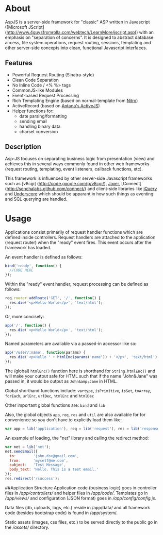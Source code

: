 # About
AspJS is a server-side framework for "classic" ASP written in Javascript ([Microsoft JScript]
(http://www.4guysfromrolla.com/webtech/LearnMore/jscript.asp)) with an emphasis on "separation of
concerns". It is designed to abstract database access, file system operations, request routing,
sessions, templating and other server-side concepts into clean, functional Javascript interfaces.

## Features
+ Powerful Request Routing (Sinatra-style)
+ Clean Code Separation
+ No Inline Code / <% %> tags
+ CommonJS-like Modules
+ Event-based Request Processing
+ Rich Templating Engine (based on normal-template from [Nitro](/gmosx/nitro))
+ ActiveRecord (based on [Aptana's ActiveJS](/aptana/activejs))
+ Helper functions for:
  - date parsing/formatting
  - sending email
  - handling binary data
  - charset conversion

## Description
Asp-JS focuses on separating business logic from presentation (view) and achieves this in several ways
commonly found in other web frameworks (request routing, templating, event listeners,
callback functions, etc).

This framework is influenced by other server-side Javascript frameworks such as [v8cgi]
(http://code.google.com/p/v8cgi/), [Jaxer](http://jaxer.org/), [Connect]
(http://senchalabs.github.com/connect/) and client-side libraries like [jQuery](http://jquery.com/)
and [Underscore](http://documentcloud.github.com/underscore/) which should be apparant in
how such things as eventing and SQL querying are handled.

# Usage
Applications consist primarily of request handler functions which are defined inside controllers.
Request handlers are attached to the application (request router) when the "ready" event fires. This
event occurs after the framework has loaded.

An event handler is defined as follows:

```javascript
bind('ready', function() {
  //CODE HERE
});
```

Within the "ready" event handler, request processing can be defined as follows:

```javascript
req.router.addRoute('GET', '/', function() {
  res.die('<p>Hello World</p>', 'text/html');
});
```

Or, more concisely:

```javascript
app('/', function() {
  res.die('<p>Hello World</p>', 'text/html');
});
```

Named parameters are available via a passed-in accessor like so:

```javascript
app('/user/:name', function(params) {
  res.die('<p>Hello ' + htmlEnc(params('name')) + '</p>', 'text/html');
});
```


The (global) `htmlEnc()` function here is shorthand for `String.htmlEnc()` and will make your output
safe for HTML such that if the name "John&Jane" was passed in, it would be output as `John&amp;Jane`
in HTML.

Global shorthand functions include: `vartype`, `isPrimitive`, `isSet`, `toArray`, `forEach`,
`urlEnc`, `urlDec`, `htmlEnc` and `htmlDec`

Other important global functions are: `bind` and `lib`

Also, the global objects `app`, `req`, `res` and `util` are also available for for convenience so you
don't have to explicitly load them like:

```javascript
var app = lib('application'), req = lib('request'), res = lib('response'), util = lib('util');
```

An example of loading, the "net" library and calling the redirect method:

```javascript
var net = lib('net');
net.sendEmail({
  to:        'john.doe@gmail.com',
  from:      'myself@me.com',
  subject:   'Test Message',
  body_text: 'Hello. This is a test email.'
});
res.redirect('/success');
```

##Application Structure
Application code (business logic) goes in controller files in _/app/controllers/_  and helper files
in _/app/code/_. Templates go in _/app/views/_ and configuration (JSON format) goes in
_/app/config/config.js_.

Data files (db, uploads, logs, etc.) reside in /app/data/ and all framework code (besides bootstrap
code) is found in /app/system/.

Static assets (images, css files, etc.) to be served directly to the public go in the _/assets/_
directory.


